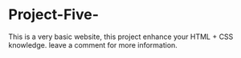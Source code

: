 # Project-Five-
This is a very basic website, this project enhance your HTML + CSS knowledge. leave a comment for more information.
